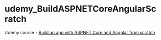 # udemy_BuildASPNETCoreAngularScratch
Udemy course - [Build an app with ASPNET Core and Angular from scratch](https://www.udemy.com/build-an-app-with-aspnet-core-and-angular-from-scratch)

